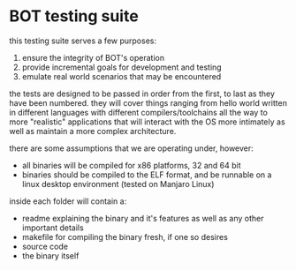 # BOT testing suite

this testing suite serves a few purposes:

1. ensure the integrity of BOT's operation
2. provide incremental goals for development and testing
3. emulate real world scenarios that may be encountered

the tests are designed to be passed in order from the first, to last as they have been numbered. they will cover things ranging from hello world written in different languages with different compilers/toolchains all the way to more "realistic" applications that will interact with the OS more intimately as well as maintain a more complex architecture.

there are some assumptions that we are operating under, however:

- all binaries will be compiled for x86 platforms, 32 and 64 bit
- binaries should be compiled to the ELF format, and be runnable on a linux desktop environment (tested on Manjaro Linux)

inside each folder will contain a:

- readme explaining the binary and it's features as well as any other important details
- makefile for compiling the binary fresh, if one so desires
- source code
- the binary itself
